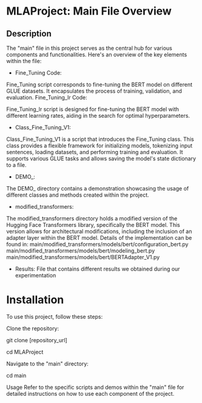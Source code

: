 # MLAProject: Main File Overview
## Description
The "main" file in this project serves as the central hub for various components and functionalities. Here's an overview of the key elements within the file:

- Fine_Tuning Code:

Fine_Tuning script corresponds to fine-tuning the BERT model on different GLUE datasets. It encapsulates the process of training, validation, and evaluation.
Fine_Tuning_lr Code:

Fine_Tuning_lr script is designed for fine-tuning the BERT model with different learning rates, aiding in the search for optimal hyperparameters.
- Class_Fine_Tuning_V1:

Class_Fine_Tuning_V1 is a script that introduces the Fine_Tuning class. This class provides a flexible framework for initializing models, tokenizing input sentences, loading datasets, and performing training and evaluation. It supports various GLUE tasks and allows saving the model's state dictionary to a file.
- DEMO_:

The DEMO_ directory contains a demonstration showcasing the usage of different classes and methods created within the project.
- modified_transformers:

The modified_transformers directory holds a modified version of the Hugging Face Transformers library, specifically the BERT model. This version allows for architectural modifications, including the inclusion of an adapter layer within the BERT model. Details of the implementation can be found in:
main/modified_transformers/models/bert/configuration_bert.py
main/modified_transformers/models/bert/modeling_bert.py
main/modified_transformers/models/bert/BERTAdapter_V1.py

- Results:
File that contains different results we obtained during our experimentation
# Installation
To use this project, follow these steps:

Clone the repository:

git clone [repository_url]

cd MLAProject

Navigate to the "main" directory:


cd main

Usage
Refer to the specific scripts and demos within the "main" file for detailed instructions on how to use each component of the project.
